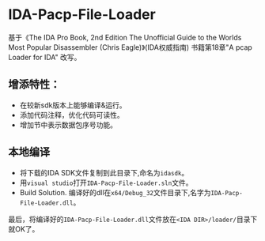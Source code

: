 # IDA-Pacp-File-Loader

基于《The IDA Pro Book, 2nd Edition The Unofficial Guide to the Worlds Most Popular Disassembler (Chris Eagle)》(IDA权威指南) 书籍第18章"A pcap Loader for IDA" 改写。

## 增添特性：

* 在较新sdk版本上能够编译&运行。
* 添加代码注释，优化代码可读性。
* 增加节中表示数据包序号功能。

## 本地编译

* 将下载的IDA SDK文件复制到此目录下,命名为`idasdk`。
* 用`visual studio`打开`IDA-Pacp-File-Loader.sln`文件。
* Build Solution.
    编译好的dll在`x64/Debug_32`文件目录下,名字为`IDA-Pacp-File-Loader.dll`。


最后，将编译好的`IDA-Pacp-File-Loader.dll`文件放在`<IDA DIR>/loader/`目录下就OK了。

